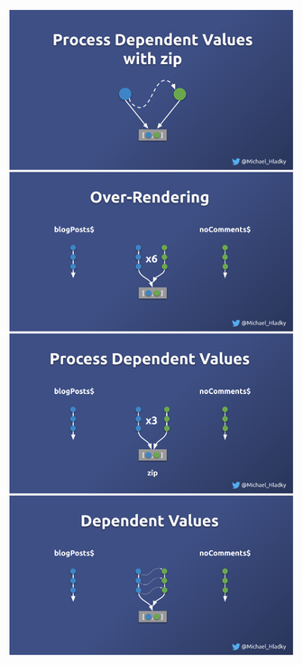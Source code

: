 
![](./assets/images/Reactive-architecture-and-ux-patterns_angular_combination-operators-process-dependent-values-with-zip_michael-hladky.png)
![](./assets/images/Reactive-architecture-and-ux-patterns_angular_combination-operators_over-rendering-with-combineLatest_michael-hladky.png)
![](./assets/images/Reactive-architecture-and-ux-patterns_angular_combination-operators_process-dependent-values_michael-hladky.png)
![](./assets/images/Reactive-architecture-and-ux-patterns_angular_combination-operators-dependent-values_michael-hladky.png)

